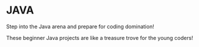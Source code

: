 # JAVA

Step into the Java arena and prepare for coding domination!

These beginner Java projects are like a treasure trove for the young coders!

